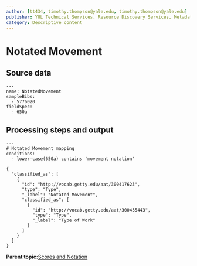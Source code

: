 ```yaml
---
author: [tt434, timothy.thompson@yale.edu, timothy.thompson@yale.edu]
publisher: YUL Technical Services, Resource Discovery Services, Metadata Services Unit
category: Descriptive content
---
```


# Notated Movement

## Source data

```
---
name: NotatedMovement
sampleBibs:
  - 5776020
fieldSpec:
  - 650a
```

## Processing steps and output

```
---
# Notated Movement mapping
conditions:
  - lower-case(650a) contains 'movement notation'
```

```
{
  "classified_as": [
    {
      "id": "http://vocab.getty.edu/aat/300417623",
      "type": "Type",
      "_label": "Notated Movement",
      "classified_as": [
        {
          "id": "http://vocab.getty.edu/aat/300435443",
          "type": "Type",
          "_label": "Type of Work"
        }
      ]
    }
  ]    		
}
```

**Parent topic:**[Scores and Notation](../../concepts/supertypes/notationformats.md)

